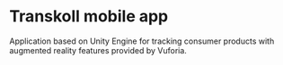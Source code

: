 # Transkoll mobile app
Application based on Unity Engine for tracking consumer products with augmented reality features provided by Vuforia.

